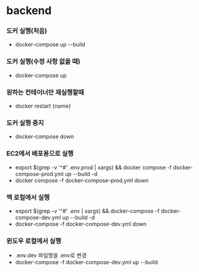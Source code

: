 # backend

### 도커 실행(처음)
- docker-compose up --build

### 도커 실행(수정 사항 없을 때)
- docker-compose up

### 원하는 컨테이너만 재실행할때
- docker restart {name}

### 도커 실행 중지
- docker-compose down

### EC2에서 배포용으로 실행
- export $(grep -v '^#' .env.prod | xargs) && docker compose -f docker-compose-prod.yml up --build -d
- docker compose -f docker-compose-prod.yml down

### 맥 로컬에서 실행
- export $(grep -v '^#' .env | xargs) && docker-compose -f docker-compose-dev.yml up --build -d
- docker-compose -f docker-compose-dev.yml down

### 윈도우 로컬에서 실행
- .env.dev 파일명을 .env로 변경
- docker-compose -f docker-compose-dev.yml up --build